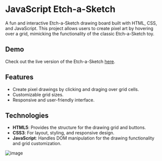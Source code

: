 # JavaScript Etch-a-Sketch

A fun and interactive Etch-a-Sketch drawing board built with HTML, CSS, and JavaScript. This project allows users to create pixel art by hovering over a grid, mimicking the functionality of the classic Etch-a-Sketch toy.

## Demo

Check out the live version of the Etch-a-Sketch [here]([#](https://lizz234.github.io/JS_Etch_A_Sketch/)).

## Features

- Create pixel drawings by clicking and draging over grid cells.
- Customizable grid sizes.
- Responsive and user-friendly interface.

## Technologies

- **HTML5**: Provides the structure for the drawing grid and buttons.
- **CSS3**: For layout, styling, and responsive design.
- **JavaScript**: Handles DOM manipulation for the drawing functionality and grid customization.

![image](https://github.com/user-attachments/assets/abec92ea-14c5-43a7-9c82-446d1f32b6ae)
